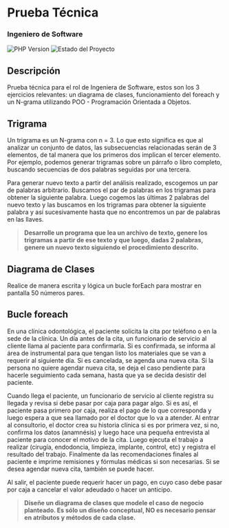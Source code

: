 # Prueba Técnica
### Ingeniero de Software

![PHP Version](https://img.shields.io/packagist/dependency-v/laravel/laravel/PHP)
![Estado del Proyecto](https://img.shields.io/badge/STATUS-FINALIZADO-%20)

## Descripción
Prueba técnica para el rol de Ingeniera de Software, estos son los 3 ejercicios relevantes: un diagrama de clases, funcionamiento del foreach y un N-grama utilizando POO - Programación Orientada a Objetos.

## Trigrama
Un trigrama es un N-grama con n = 3. Lo que esto significa es que al analizar un conjunto de datos, las subsecuencias relacionadas serán de 3 elementos, de tal manera que los primeros dos implican el tercer elemento. Por ejemplo, podemos generar trigramas sobre un párrafo o libro completo, buscando secuencias de dos palabras seguidas por una tercera.

Para generar nuevo texto a partir del análisis realizado, escogemos un par de palabras arbitrario. Buscamos el par de palabras en los trigramas para obtener la siguiente palabra. Luego cogemos las últimas 2 palabras del nuevo texto y las buscamos en los trigramas para obtener la siguiente palabra y así sucesivamente hasta que no encontremos un par de palabras en las llaves.

> **Desarrolle un programa que lea un archivo de texto, genere los trigramas a partir de ese texto y que luego, dadas 2 palabras, genere un nuevo texto siguiendo el procedimiento descrito.**

## Diagrama de Clases

Realice de manera escrita y lógica un bucle forEach para mostrar en pantalla 50 números pares.

## Bucle foreach

En una clínica odontológica, el paciente solicita la cita por teléfono o en la sede de la clínica. Un día antes de la cita, un funcionario de servicio al cliente llama al paciente para confirmarla. Si es confirmada, se informa al área de instrumental para que tengan listo los materiales que se van a requerir al siguiente día. Si es cancelada, se agenda una nueva cita. Si la persona no quiere agendar nueva cita, se deja el caso pendiente para hacerle seguimiento cada semana, hasta que ya se decida desistir del paciente.

Cuando llega el paciente, un funcionario de servicio al cliente registra su llegada y revisa si debe pasar por caja para pagar algo. Si es así, el paciente pasa primero por caja, realiza el pago de lo que corresponda y luego espera a que sea llamado por el doctor que lo va a atender. Al entrar al consultorio, el doctor crea su historia clínica si es por primera vez, si no, confirma los datos (anamnésis) y luego hace una pequeña entrevista al paciente para conocer el motivo de la cita. Luego ejecuta el trabajo a realizar (cirugía, endodoncia, limpieza, implante, control, etc) y registra el resultado del trabajo. Finalmente da las recomendaciones finales al paciente e imprime remisiones y fórmulas médicas si son necesarias. Si se desea agendar nueva cita, también se puede hacer.

Al salir, el paciente puede requerir hacer un pago, en cuyo caso debe pasar por caja a cancelar el valor adeudado o hacer un anticipo.

> **Diseñe un diagrama de clases que modele el caso de negocio planteado. Es sólo un diseño conceptual, NO es necesario pensar en atributos y métodos de cada clase.**
